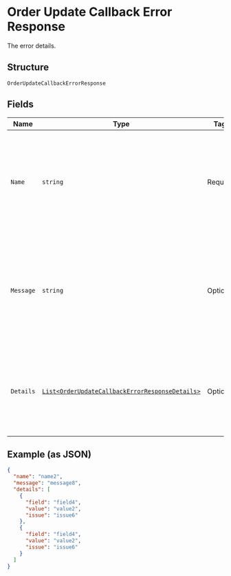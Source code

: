 
# Order Update Callback Error Response

The error details.

## Structure

`OrderUpdateCallbackErrorResponse`

## Fields

| Name | Type | Tags | Description |
|  --- | --- | --- | --- |
| `Name` | `string` | Required | The human-readable, unique name of the error.<br>**Constraints**: *Minimum Length*: `1`, *Maximum Length*: `256`, *Pattern*: `^.*$` |
| `Message` | `string` | Optional | The message that describes the error.<br>**Constraints**: *Minimum Length*: `1`, *Maximum Length*: `2048`, *Pattern*: `^.*$` |
| `Details` | [`List<OrderUpdateCallbackErrorResponseDetails>`](../../doc/models/order-update-callback-error-response-details.md) | Optional | An array of additional details about the error.<br>**Constraints**: *Minimum Items*: `1`, *Maximum Items*: `100` |

## Example (as JSON)

```json
{
  "name": "name2",
  "message": "message8",
  "details": [
    {
      "field": "field4",
      "value": "value2",
      "issue": "issue6"
    },
    {
      "field": "field4",
      "value": "value2",
      "issue": "issue6"
    }
  ]
}
```

